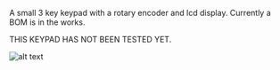 A small 3 key keypad with a rotary encoder and lcd display. Currently a BOM is in the works.

THIS KEYPAD HAS NOT BEEN TESTED YET. 

![alt text](https://github.com/EinShides/Nebula-Keypad/blob/untitled.png?raw=true)
